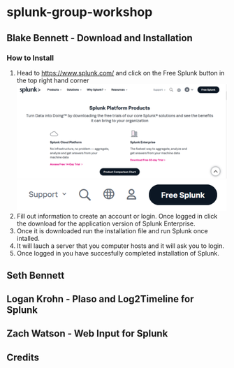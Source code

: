 # splunk-group-workshop

## Blake Bennett - Download and Installation
### How to Install
1. Head to https://www.splunk.com/ and click on the Free Splunk button in the top right hand corner ![Splunk Home](images/product_image.PNG) ![Free Splunk](images/free_splunk.PNG)
2. Fill out information to create an account or login. Once logged in click the download for the application version of Splunk Enterprise.
3. Once it is downloaded run the installation file and run Splunk once intalled.
4. It will lauch a server that you computer hosts and it will ask you to login.
5. Once logged in you have succesfully completed installation of Splunk.

## Seth Bennett

## Logan Krohn - Plaso and Log2Timeline for Splunk

## Zach Watson - Web Input for Splunk

## Credits
